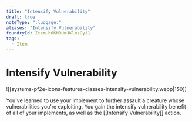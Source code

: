 ```yaml
---
title: "Intensify Vulnerability"
draft: true
noteType: ":luggage:"
aliases: "Intensify Vulnerability"
foundryId: Item.h6KN3UmJKlnzGyi1
tags:
  - Item
---
```


# Intensify Vulnerability
![[systems-pf2e-icons-features-classes-intensify-vulnerability.webp|150]]

You've learned to use your implement to further assault a creature whose vulnerabilities you're exploiting. You gain the intensify vulnerability benefit of all of your implements, as well as the [[Intensify Vulnerability]] action.
